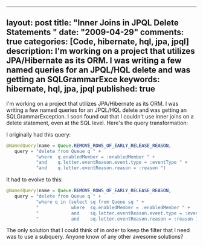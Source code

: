 
---
layout: post
title: "Inner Joins in JPQL Delete Statements "
date: "2009-04-29"
comments: true
categories: [Code, hibernate, hql, jpa, jpql]
description: I'm working on a project that utilizes JPA/Hibernate as its ORM.  I was writing a few named queries for an JPQL/HQL delete and was getting an SQLGrammarExce
keywords: hibernate, hql, jpa, jpql
published: true
---

I'm working on a project that utilizes JPA/Hibernate as its ORM.  I was writing a few named queries for an JPQL/HQL delete and was getting an SQLGrammarException.  I soon found out that I couldn't use inner joins on a delete statement, even at the SQL level.  Here's the query transformation:
<!--more-->

I originally had this query:

```java
@NamedQuery(name = Queue.REMOVE_ROWS_OF_EARLY_RELEASE_REASON,
   query = "delete from Queue q " +
           "where  q.enabledMember = :enabledMember " +
           "and    q.letter.eventReason.event.type = :eventType " +
           "and    q.letter.eventReason.reason = :reason ")
```


It had to evolve to this:

```java
@NamedQuery(name = Queue.REMOVE_ROWS_OF_EARLY_RELEASE_REASON,
   query = "delete from Queue q " +
           "where q in (select sq from Queue sq " +
           "            where  sq.enabledMember = :enabledMember " +
           "            and    sq.letter.eventReason.event.type = :eventType " +
           "            and    sq.letter.eventReason.reason = :reason )"
```


The only solution that I could think of in order to keep the filter that I need was to use a subquery.  Anyone know of any other awesome solutions?

  
